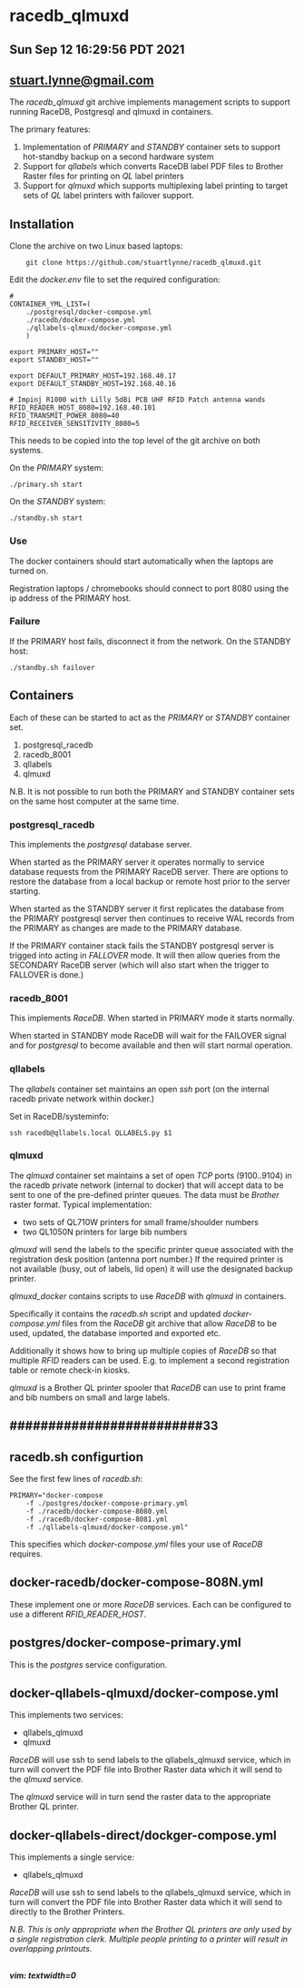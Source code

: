 # racedb\_qlmuxd
## Sun Sep 12 16:29:56 PDT 2021 
## stuart.lynne@gmail.com

The *racedb\_qlmuxd* git archive implements management scripts to support running RaceDB, Postgresql
and qlmuxd in containers.

The primary features:
1. Implementation of *PRIMARY* and *STANDBY* container sets to support hot-standby backup on a second hardware system
2. Support for *qllabels* which converts RaceDB label PDF files to Brother Raster files for printing on *QL* label printers
3. Support for *qlmuxd* which supports multiplexing label printing to target sets of *QL* label printers with failover support.


## Installation

Clone the archive on two Linux based laptops:

```
    git clone https://github.com/stuartlynne/racedb_qlmuxd.git

```

Edit the *docker.env* file to set the required configuration:
```
#
CONTAINER_YML_LIST=(
    ./postgresql/docker-compose.yml
    ./racedb/docker-compose.yml
    ./qllabels-qlmuxd/docker-compose.yml
    )

export PRIMARY_HOST=""
export STANDBY_HOST=""

export DEFAULT_PRIMARY_HOST=192.168.40.17
export DEFAULT_STANDBY_HOST=192.168.40.16

# Impinj R1000 with Lilly 5dBi PCB UHF RFID Patch antenna wands
RFID_READER_HOST_8080=192.168.40.101
RFID_TRANSMIT_POWER_8080=40
RFID_RECEIVER_SENSITIVITY_8080=5

```
This needs to be copied into the top level of the git archive on both systems.

On the *PRIMARY* system:
```
./primary.sh start
```

On the *STANDBY* system:
```
./standby.sh start
```


### Use
The docker containers should start automatically when the laptops are turned on.

Registration laptops / chromebooks should connect to port 8080 using the ip address of the PRIMARY host.

### Failure

If the PRIMARY host fails, disconnect it from the network. On the STANDBY host:
```
./standby.sh failover
```




## Containers

Each of these can be started to act as the *PRIMARY* or *STANDBY* container set. 

1. postgresql\_racedb
2. racedb\_8001
3. qllabels
4. qlmuxd

N.B. It is not possible to run both the PRIMARY and STANDBY container sets on the same host computer at the same time.


### postgresql\_racedb

This implements the *postgresql* database server. 

When started as the PRIMARY server it operates normally to service database requests from the PRIMARY RaceDB server. There are
options to restore the database from a local backup or remote host prior to the server starting.

When started as the STANDBY server it first replicates the database from the PRIMARY postgresql server then continues
to receive WAL records from the PRIMARY as changes are made to the PRIMARY database.

If the PRIMARY container stack fails the STANDBY postgresql server is trigged into acting in *FALLOVER* mode. It will then allow
queries from the SECONDARY RaceDB server (which will also start when the trigger to FALLOVER is done.)


### racedb\_8001

This implements *RaceDB*. When started in PRIMARY mode it starts normally.

When started in STANDBY mode RaceDB will wait for the FAILOVER signal and for *postgresql* to become available
and then will start normal operation.


### qllabels
The *qllabels* container set maintains an open *ssh* port (on the internal racedb private network within docker.)

Set in RaceDB/systeminfo:

```
ssh racedb@qllabels.local QLLABELS.py $1
```

### qlmuxd
The *qlmuxd* container set maintains a set of open *TCP* ports (9100..9104) in the racedb private network 
(internal to docker) that will accept data to be sent
to one of the pre-defined printer queues. The data must be *Brother* raster format. Typical implementation:

- two sets of QL710W printers for small frame/shoulder numbers
- two QL1050N printers for large bib numbers

*qlmuxd* will send the labels to the specific printer queue associated with the registration desk position (antenna port number.)
If the required printer is not available (busy, out of labels, lid open) it will use the designated backup printer.

*qlmuxd\_docker* contains scripts to use *RaceDB* with *qlmuxd* in containers.

Specifically it contains the *racedb.sh* script and updated *docker-compose.yml*
files from the *RaceDB* git archive that allow *RaceDB* to be used, updated,
the database imported and exported etc.

Additionally it shows how to bring up multiple copies of *RaceDB* so that
multiple *RFID* readers can be used. E.g. to implement a second registration
table or remote check-in kiosks.

*qlmuxd* is a Brother QL printer spooler that *RaceDB* can use to print frame
and bib numbers on small and large labels.





## #########################33



## racedb.sh configurtion

See the first few lines of *racedb.sh*:

```
PRIMARY="docker-compose 
    -f ./postgres/docker-compose-primary.yml 
    -f ./racedb/docker-compose-8080.yml 
    -f ./racedb/docker-compose-8081.yml 
    -f ./qllabels-qlmuxd/docker-compose.yml"
```

This specifies which *docker-compose.yml* files your use of *RaceDB* requires.

## docker-racedb/docker-compose-808N.yml

These implement one or more *RaceDB* services. Each can be configured to use a different *RFID_READER_HOST*.


## postgres/docker-compose-primary.yml

This is the *postgres* service configuration.

## docker-qllabels-qlmuxd/docker-compose.yml

This implements two services:

- qllabels\_qlmuxd
- qlmuxd

*RaceDB* will use ssh to send labels to the qllabels_qlmuxd service, which
in turn will convert the PDF file into Brother Raster data which it will
send to the *qlmuxd* service. 

The *qlmuxd* service will in turn send the raster data to the appropriate
Brother QL printer.

## docker-qllabels-direct/dockger-compose.yml

This implements a single service:

- qllabels\_qlmuxd

*RaceDB* will use ssh to send labels to the qllabels_qlmuxd service, which
in turn will convert the PDF file into Brother Raster data which it will
send to directly to the Brother Printers.

*N.B. This is only appropriate when the Brother QL printers are only
used by a single registration clerk. Multiple people printing to a
printer will result in overlapping printouts.*


## 


##### vim: textwidth=0

